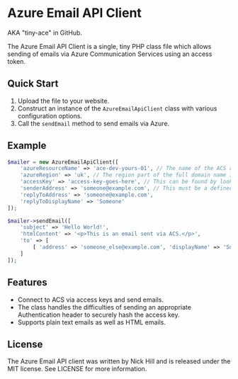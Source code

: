 # Azure Email API Client

AKA "tiny-ace" in GitHub.

The Azure Email API Client is a single, tiny PHP class file which allows sending of emails via Azure Communication Services using an access token.

## Quick Start

1. Upload the file to your website.
1. Construct an instance of the `AzureEmailApiClient` class with various configuration options.
1. Call the `sendEmail` method to send emails via Azure.

## Example

```php
$mailer = new AzureEmailApiClient([
    'azureResourceName' => 'ace-dev-yours-01', // The name of the ACS resource in Azure.
    'azureRegion' => 'uk', // The region part of the full domain name I.E. {azureResourceName}.{azureRegion}.communication.azure.com.
    'accessKey' => 'access-key-goes-here', // This can be found by looking around the resource in Azure.
    'senderAddress' => 'someone@example.com', // This must be a defined entry for the verified domain in Azure ACS.
    'replyToAddress' => 'someone@example.com',
    'replyToDisplayName' => 'Someone'
]);

$mailer->sendEmail([
	'subject' => 'Hello World!',
	'htmlContent' => '<p>This is an email sent via ACS.</p>',
	'to' => [
		[ 'address' => 'someone_else@example.com', 'displayName' => 'Someone Else']
	]
]);
```

## Features

- Connect to ACS via access keys and send emails.
- The class handles the difficulties of sending an appropriate Authentication header to securely hash the access key.
- Supports plain text emails as well as HTML emails.

## License

The Azure Email API client was written by Nick Hill and is released under the MIT license. See LICENSE for more information.